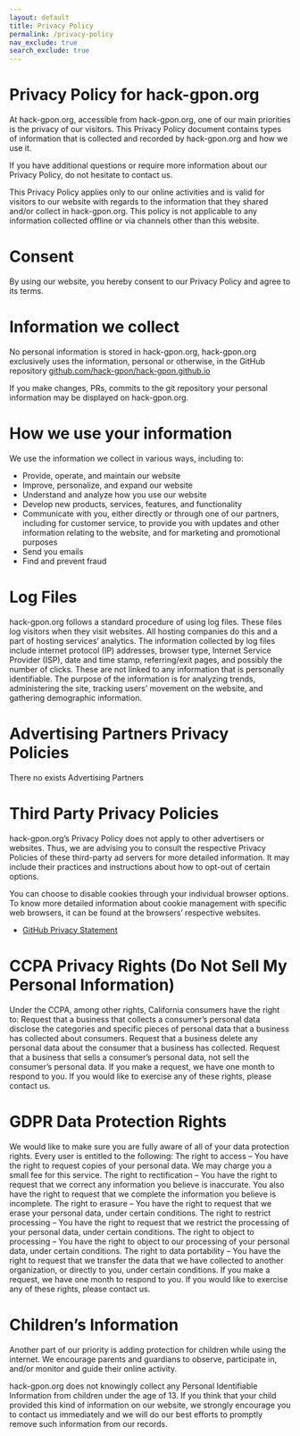 ```yaml
---
layout: default
title: Privacy Policy
permalink: /privacy-policy
nav_exclude: true
search_exclude: true
---
```


# Privacy Policy for hack-gpon.org

At hack-gpon.org, accessible from hack-gpon.org, one of our main priorities is the privacy of our visitors. This Privacy Policy document contains types of information that is collected and recorded by hack-gpon.org and how we use it.

If you have additional questions or require more information about our Privacy Policy, do not hesitate to contact us.

This Privacy Policy applies only to our online activities and is valid for visitors to our website with regards to the information that they shared and/or collect in hack-gpon.org. This policy is not applicable to any information collected offline or via channels other than this website.

# Consent

By using our website, you hereby consent to our Privacy Policy and agree to its terms.

# Information we collect

No personal information is stored in hack-gpon.org, hack-gpon.org exclusively uses the information, personal or otherwise, in the GitHub repository [github.com/hack-gpon/hack-gpon.github.io](https://github.com/hack-gpon/hack-gpon.github.io)

If you make changes, PRs, commits to the git repository your personal information may be displayed on hack-gpon.org.

# How we use your information

We use the information we collect in various ways, including to:

- Provide, operate, and maintain our website
- Improve, personalize, and expand our website
- Understand and analyze how you use our website
- Develop new products, services, features, and functionality
- Communicate with you, either directly or through one of our partners, including for customer service, to provide you with updates and other information relating to the website, and for marketing and promotional purposes
- Send you emails
- Find and prevent fraud

# Log Files

hack-gpon.org follows a standard procedure of using log files. These files log visitors when they visit websites. All hosting companies do this and a part of hosting services’ analytics. The information collected by log files include internet protocol (IP) addresses, browser type, Internet Service Provider (ISP), date and time stamp, referring/exit pages, and possibly the number of clicks. These are not linked to any information that is personally identifiable. The purpose of the information is for analyzing trends, administering the site, tracking users’ movement on the website, and gathering demographic information.


# Advertising Partners Privacy Policies

There no exists Advertising Partners

# Third Party Privacy Policies

hack-gpon.org’s Privacy Policy does not apply to other advertisers or websites. Thus, we are advising you to consult the respective Privacy Policies of these third-party ad servers for more detailed information. It may include their practices and instructions about how to opt-out of certain options.

You can choose to disable cookies through your individual browser options. To know more detailed information about cookie management with specific web browsers, it can be found at the browsers’ respective websites.

- [GitHub Privacy Statement](https://docs.github.com/en/site-policy/privacy-policies/github-privacy-statement)


# CCPA Privacy Rights (Do Not Sell My Personal Information)
Under the CCPA, among other rights, California consumers have the right to: Request that a business that collects a consumer’s personal data disclose the categories and specific pieces of personal data that a business has collected about consumers. Request that a business delete any personal data about the consumer that a business has collected. Request that a business that sells a consumer’s personal data, not sell the consumer’s personal data. If you make a request, we have one month to respond to you. If you would like to exercise any of these rights, please contact us.

# GDPR Data Protection Rights
We would like to make sure you are fully aware of all of your data protection rights. Every user is entitled to the following: The right to access – You have the right to request copies of your personal data. We may charge you a small fee for this service. The right to rectification – You have the right to request that we correct any information you believe is inaccurate. You also have the right to request that we complete the information you believe is incomplete. The right to erasure – You have the right to request that we erase your personal data, under certain conditions. The right to restrict processing – You have the right to request that we restrict the processing of your personal data, under certain conditions. The right to object to processing – You have the right to object to our processing of your personal data, under certain conditions. The right to data portability – You have the right to request that we transfer the data that we have collected to another organization, or directly to you, under certain conditions. If you make a request, we have one month to respond to you. If you would like to exercise any of these rights, please contact us.

# Children’s Information
Another part of our priority is adding protection for children while using the internet. We encourage parents and guardians to observe, participate in, and/or monitor and guide their online activity.

hack-gpon.org does not knowingly collect any Personal Identifiable Information from children under the age of 13. If you think that your child provided this kind of information on our website, we strongly encourage you to contact us immediately and we will do our best efforts to promptly remove such information from our records.



